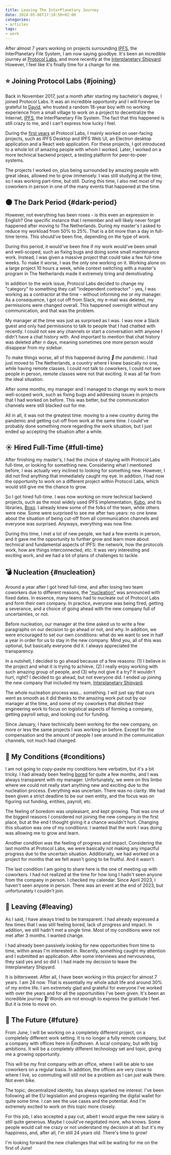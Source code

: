 ```yaml
---
title: Leaving The InterPlanetary Journey
date: 2024-05-06T17:10:50+02:00
categories:
- articles
tags:
- work
---
```


After almost 7 years working on projects surrounding [IPFS](https://ipfs.tech/), the InterPlanetary File System, I am now saying goodbye. It's been an incredible journey at [Protocol Labs](https://protocol.ai/), and more recently at the [Interplanetary Shipyard](https://ipshipyard.com/). However, I feel like it's finally time for a change for me.

<!--more-->

## ⭐️ Joining Protocol Labs {#joining}

Back in November 2017, just a month after starting my bachelor's degree, I joined Protocol Labs. It was an incredible opportunity and I will forever be grateful to [David](https://daviddias.me/), who trusted a random 18-year boy with no working experience from a small village to work on a project to decentralize the Internet, [IPFS](https://ipfs.tech/), the InterPlanetary File System. The fact that this happened is still crazy to me, and I can't express how lucky I feel.

During the [first years](/2018/10/27/working-at-protocol-labs/) at Protocol Labs, I mainly worked on user-facing projects, such as IPFS Desktop and IPFS Web UI, an Electron desktop application and a React web application. For these projects, I got introduced to a whole lot of amazing people with whom I worked. Later, I worked on a more technical backend project, a testing platform for peer-to-peer systems.

The projects I worked on, plus being surrounded by amazing people with great ideas, allowed me to grow immensely. I was still studying at the time, so I was working part-time, but still. During this time, I also met most of my coworkers in person in one of the many events that happened at the time.

## 🌑 The Dark Period {#dark-period}

However, not everything has been roses - is this even an expression in English? One specific instance that I remember and will likely never forget happened after moving to The Netherlands. During my master's I asked to reduce my workload from 50% to 25%. That is a bit more than a day in full-time terms. This should've been fine, depending on the type of work.

During this period, it would've been fine if my work would've been small and well-scoped, such as fixing bugs and doing some small maintenance work. Instead, I was given a massive project that could take a few full-time weeks. To make it worse, I was the only one working on it. Working alone on a large project 10 hours a week, while context switching with a master's program in The Netherlands made it extremely tiring and demotivating.

In addition to the work issue, Protocol Labs decided to change my "category" to something they call "independent contractor" - yes, I was working as a contractor at the time - without informing me or my manager. As a consequence, I got cut off from Slack, my e-mail was deleted, my permissions were changed overall. This happened overnight without any communication, and that was the problem.

My manager at the time was just as surprised as I was. I was now a Slack guest and only had permissions to talk to people that I had chatted with recently. I could not see any channels or start a conversation with anyone I didn't have a chat history with. And important to mention that chat history was deleted after *n* days, meaning sometimes one more person would disappear from my sidebar.

To make things worse, all of this happened during *🦠 the pandemic*. I had just moved to The Netherlands, a country where I knew basically no one, while having remote classes. I could not talk to coworkers, I could not see people in person, remote classes were not that exciting. It was all far from the ideal situation.

After some months, my manager and I managed to change my work to more well-scoped work, such as fixing bugs and addressing issues in projects that I had worked on before. This was better, but the communication channels were still blacked out for me.

All in all, it was not the greatest time: moving to a new country during the pandemic and getting cut-off from work at the same time. I could've probably done something more regarding the work situation, but I just ended up accepting the situation after a while.

## ☀️ Hired Full-Time {#full-time}

After finishing my master's, I had the choice of staying with Protocol Labs full-time, or looking for something new. Considering what I mentioned before, I was actually very inclined to looking for something new. However, I did not find anything that immediately caught my eye. In addition, I had now the opportunity to work on a different project within Protocol Labs, which would still give me the chance to grow.

So I got hired full-time. I was now working on more technical backend projects, such as the most widely used IPFS implementation, [Kubo](https://github.com/ipfs/kubo), and its libraries, [Boxo](https://github.com/ipfs/boxo). I already knew some of the folks of the team, while others were new. Some were surprised to see me after two years: no one knew about the situation of being cut-off from all communication channels and everyone was surprised. Anyways, everything was now fine.

During this time, I met a lot of new people, we had a few events in person, and it gave me the opportunity to further grow and learn more about technical and fundamental aspects of IPFS: the network, how the protocols work, how are things interconnected, etc. It was very interesting and exciting work, and we had a lot of plans of challenges to tackle.

## 💣 Nucleation {#nucleation}

Around a year after I got hired full-time, and after losing two team coworkers due to different reasons, the ["nucleation"](https://protocol.ai/blog/pl-past-present-future/) was announced with fixed dates. In essence, many teams had to nucleate out of Protocol Labs and form their own company. In practice, everyone was being fired, getting a severance, and a choice of going ahead with the new company full of uncertainties, or not.

Before nucleation, our manager at the time asked us to write a few paragraphs on our decision to go ahead or not, and why. In addition, we were encouraged to set our own conditions: what do we want to see in half a year in order for us to stay in the new company. Mind you, all of this was optional, but basically everyone did it. I always appreciated the transparency.

In a nutshell, I decided to go ahead because of a few reasons: (1) I believe in the project and what it is trying to achieve, (2) I really enjoy working with such amazing group of people, and (3) why not give it a try? It wouldn't hurt, right? I decided to go ahead, but not everyone did. I ended up joining the new company that included my team, [Interplanetary Shipyard](https://blog.ipfs.tech/shipyard-hello-world/).

The whole nucleation process was... something. I will just say that ours went as smooth as it did thanks to the amazing work put out by our manager at the time, and some of my coworkers that ditched their engineering work to focus on logistical aspects of forming a company, getting payroll setup, and looking out for funding.

Since January, I have technically been working for the new company, on more or less the same projects I was working on before. Except for the compensation and the amount of people I see around in the communication channels, not much had changed.

## 📝 My Conditions {#conditions}

I am not going to copy-paste my conditions here verbatim, but it's a bit tricky. I had already been feeling [bored](https://randsinrepose.com/archives/bored-people-quit/) for quite a few months, and I was always transparent with my manager. Unfortunately, we were on this limbo where we could not really start anything new and exciting due to the nucleation process. Everything was uncertain. There was no clarity. We had been given a strict deadline to be our own entity, and the focus was on figuring out funding, entities, payroll, etc.

The feeling of boredom was unpleasant, and kept growing. That was one of the biggest reasons I considered not joining the new company in the first place, but at the end I thought giving it a chance wouldn't hurt. Changing this situation was one of my conditions: I wanted that the work I was doing was allowing me to grow and learn.

Another condition was the feeling of progress and impact. Considering the last months at Protocol Labs, we were basically not making any impactful progress due to the uncertain situation. Additionally, we had worked on a project for months that we felt wasn't going to be fruitful. And it wasn't.

The last condition I am going to share here is the one of meeting up with coworkers. I had not realized at the time for how long I hadn't seen anyone from the company in person. I checked my calendar. Since April 2023, I haven't seen anyone in person. There was an event at the end of 2023, but unfortunately I couldn't join.

## 🚪 Leaving {#leaving}

As I said, I have always tried to be transparent. I had already expressed a few times that I was still feeling bored, lack of progress and impact. In addition, we still hadn't met a single time. Most of my conditions were not met after 3 months. I wanted change.

I had already been passively looking for new opportunities from time to time, within areas I'm interested in. Recently, something caught my attention and I submitted an application. After some interviews and nervousness, they said yes and so did I. I had made my decision to leave the Interplanetary Shipyard.

It is bittersweet. After all, I have been working in this project for almost 7 years. I am 24 now. That is essentially my whole adult life and around 30% of my entire life. I am extremely glad and grateful for everyone I've worked with over the years and for all the opportunities I've been given. It's been an incredible journey 🚀! Words are not enough to express the gratitude I feel. But it is time to move on.

## 🔮 The Future {#future}

From June, I will be working on a completely different project, on a completely different work setting. It is no longer a fully remote company, but a company with offices here in Eindhoven. A local company, but with big ambitions. It will be a completely different technology set and topic, giving me a growing opportunity.

This will be my first company with an office, where I will be able to see coworkers on a regular basis. In addition, the offices are very close to where I live, so commuting will still not be a problem as I can just walk there. Not even bike.

The topic, decentralized identity, has always sparked me interest. I've been following all the EU legislation and progress regarding the digital wallet for quite some time. I can see the use cases and the potential. And I'm extremely excited to work on this topic more closely.

For this job, I also accepted a pay cut, albeit I would argue the new salary is still quite generous. Maybe I could've negotiated more, who knows. Some people would call me crazy or not understand my decision at all: but it's my happiness, and, after all, I'm still 24 years old. There's time to grow!

I'm looking forward the new challenges that will be waiting for me on the first of June!
